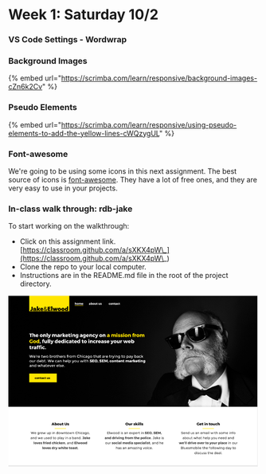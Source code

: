 # Week 1: Saturday 10/2

### VS Code Settings - Wordwrap

### Background Images

{% embed url="https://scrimba.com/learn/responsive/background-images-cZn6k2Cv" %}

### Pseudo Elements

{% embed url="https://scrimba.com/learn/responsive/using-pseudo-elements-to-add-the-yellow-lines-cWQzygUL" %}

### Font-awesome

We're going to be using some icons in this next assignment. The best source of icons is [font-awesome](https://fontawesome.com). They have a lot of free ones, and they are very easy to use in your projects.

### In-class walk through: rdb-jake

To start working on the walkthrough:

* Click on this assignment link. [https://classroom.github.com/a/sXKX4pW\_](https://classroom.github.com/a/sXKX4pW\_)
* Clone the repo to your local computer.
* Instructions are in the README.md file in the root of the project directory.

![](<../../../.gitbook/assets/image (85).png>)
